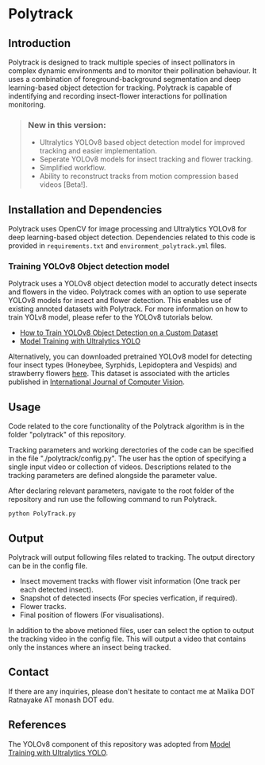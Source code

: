# Polytrack

## Introduction

Polytrack is designed to track multiple species of insect pollinators in complex dynamic environments and to monitor their pollination behaviour. It uses a combination of foreground-background segmentation and deep learning-based object detection for tracking. Polytrack is capable of indentifying and recording insect-flower interactions for pollination monitoring.  

> ### New in this version:
> - Ultralytics YOLOv8 based object detection model for improved tracking and easier implementation.
> - Seperate YOLOv8 models for insect tracking and flower tracking.
> - Simplified workflow.
> - Ability to reconstruct tracks from motion compression based videos [Beta!].

## Installation and Dependencies

Polytrack uses OpenCV for image processing and Ultralytics YOLOv8 for deep learning-based object detection. Dependencies related to this code is provided in `requirements.txt` and `environment_polytrack.yml` files.

### Training YOLOv8 Object detection model 

Polytrack uses a YOLOv8 object detection model to accuratly detect insects and flowers in the video. Polytrack comes with an option to use seperate YOLOv8 models for insect and flower detection. This enables use of existing annoted datasets with Polytrack. For more information on how to train YOLv8 model, please refer to the YOLOv8 tutorials below. 

- [How to Train YOLOv8 Object Detection on a Custom Dataset](https://blog.roboflow.com/how-to-train-yolov8-on-a-custom-dataset/)
- [Model Training with Ultralytics YOLO](https://docs.ultralytics.com/modes/train/)

Alternatively, you can downloaded pretrained YOLOv8 model for detecting four insect types (Honeybee, Syrphids, Lepidoptera and Vespids) and strawberry flowers [here](https://drive.google.com/drive/folders/1HR-dEtR69Rl_2Su5Dk06OGpXLXWYFL2v?usp=sharing). This dataset is associated with the articles published in [International Journal of Computer Vision](https://link.springer.com/article/10.1007/s11263-022-01715-4).



## Usage

Code related to the core functionality of the Polytrack algorithm is in the folder "polytrack" of this repository.

Tracking parameters and working derectories of the code can be specified in the file "./polytrack/config.py". The user has the option of specifying a single input video or collection of videos. Descriptions related to the tracking parameters are defined alongside the parameter value.

After declaring relevant parameters, navigate to the root folder of the repository and run use the following command to run Polytrack.

```
python PolyTrack.py 
```

## Output

Polytrack will output following files related to tracking. The output directory can be in the config file.

* Insect movement tracks with flower visit information (One track per each detected insect).
* Snapshot of detected insects (For species verfication, if required).
* Flower tracks.
* Final position of flowers (For visualisations).

In addition to the above metioned files, user can select the option to output the tracking video in the config file. This will output a video that contains only the instances where an insect being tracked. 


## Contact

If there are any inquiries, please don't hesitate to contact me at Malika DOT Ratnayake AT monash DOT edu.
 
## References
 
The YOLOv8 component of this repository was adopted from [Model Training with Ultralytics YOLO](https://docs.ultralytics.com/modes/train/).
